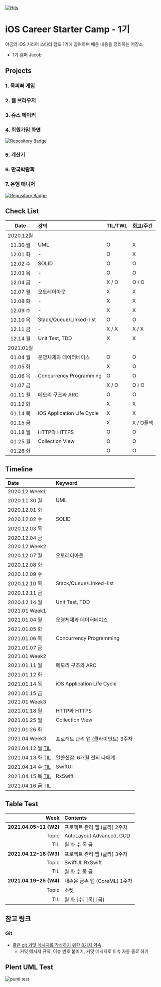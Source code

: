 [![Hits](https://hits.seeyoufarm.com/api/count/incr/badge.svg?url=https%3A%2F%2Fgithub.com%2FKyungminLeeDev%2FiOS_Career_Starter_Camp&count_bg=%2379C83D&title_bg=%23555555&icon=&icon_color=%23E7E7E7&title=hits&edge_flat=false)](https://hits.seeyoufarm.com)

# iOS Career Starter Camp - 1기

야곰의 iOS 커리어 스타터 캠프 1기에 참여하며 배운 내용을 정리하는 저장소

- 1기 캠퍼 Jacob

## Projects

### 1. 묵찌빠 게임

### 2. 웹 브라우저

### 3. 쥬스 메이커

### 4. 회원가입 화면 

[![Repository Badge](http://img.shields.io/badge/-Repository-211F1F?style=flat&logo=github&link=https://github.com/KyungminLeeDev/ios-bank-manager)](https://github.com/KyungminLeeDev/ios-signup-flow)

### 5. 계산기

### 6. 만국박람회

### 7. 은행 매니저

[![Repository Badge](http://img.shields.io/badge/-Repository-211F1F?style=flat&logo=github&link=https://github.com/KyungminLeeDev/ios-bank-manager)](https://github.com/KyungminLeeDev/ios-bank-manager)



## Check List

| Date     | 강의                           | TIL/TWL   | 회고/주간 | 
| :------: | :----------------------------- | :-------- | :-------  |
| 2020.12월                                                      ||||
| 11.30 월 | UML                            | O         | X         |
| 12.01 화 | -                              | O         | X         |
| 12.02 수 | SOLID                          | O         | O         |
| 12.03 목 | -                              | O         | O         |
| 12.04 금 | -                              | X / O     | O / O     |
| 12.07 월 | 오토레이아웃                   | X         | X         |
| 12.08 화 | -                              | X         | X         |
| 12.09 수 | -                              | X         | X         |
| 12.10 목 | Stack/Queue/Linked-list        | O         | O         |
| 12.11 금 | -                              | X / X     | X / X     |
| 12.14 월 | Unit Test, TDD                 | X         | X         |
| 2021.01월                                                      ||||
| 01.04 월 | 운영체제와 데이터베이스        | O         | O         |
| 01.05 화 |                                | X         | O         |
| 01.06 목 | Concurrency Programming        | O         | O         |
| 01.07 금 |                                | X / O     | O / O     |
| 01.11 월 | 메모리 구조와 ARC              | O         | O         |
| 01.12 화 |                                | X         | X         |
| 01.14 목 | iOS Application Life Cycle     | X         | X         |
| 01.15 금 |                                | X         | X / O플젝 |
| 01.18 월 | HTTP와 HTTPS                   | O         | O         |
| 01.25 월 | Collection View                | O         | O         |
| 01.26 화 |                                | O         | O         |

## Timeline

Date          | Keyword                           
:------       | :----------------------------- 
2020.12 Week1 |
2020.11.30 월 | UML
2020.12.01 화 |
2020.12.02 수 | SOLID
2020.12.03 목 |
2020.12.04 금 |
2020.12 Week2 |
2020.12.07 월 | 오토레이아웃
2020.12.08 화 |
2020.12.09 수 |
2020.12.10 목 | Stack/Queue/Linked-list
2020.12.11 금 |
2020.12.14 월 | Unit Test, TDD
2021.01 Week1 |
2021.01.04 월 | 운영체제와 데이터베이스
2021.01.05 화 |
2021.01.06 목 | Concurrency Programming
2021.01.07 금 |
2021.01 Week2 |
2021.01.11 월 | 메모리 구조와 ARC
2021.01.12 화 |
2021.01.14 목 | iOS Application Life Cycle
2021.01.15 금 |
2021.01 Week3 |
2021.01.18 월 | HTTP와 HTTPS
2021.01.25 월 | Collection View
2021.01.26 화 | 
2021.04 Week3 | 프로젝트 관리 앱 (클라이언트) 3주차
2021.04.12 월 [TIL](https://kyungminleedev.github.io/til/iOSCamp-TIL-20210412/) | 
2021.04.13 화 [TIL](https://kyungminleedev.github.io/til/iOSCamp-TIL-20210413/) | 알쓸신잡: 6개월 전의 나에게
2021.04.14 수 [TIL](https://kyungminleedev.github.io/til/iOSCamp-TIL-20210414/) | SwiftUI
2021.04.15 목 [TIL](https://kyungminleedev.github.io/til/iOSCamp-TIL-20210415/) | RxSwift
2021.04.16 금 [TIL](https://kyungminleedev.github.io/til/iOSCamp-TIL-20210416/) | 

## Table Test

| Week                  | Contents  |
| --------------------: | :-------- |
| **2021.04.05~11 (W2)** | 프로젝트 관리 앱 (클라) 2주차 |
|                 Topic | AutoLayout Advanced, GCD |
|                   TIL | 월 화 수 목 금 |
| **2021.04.12~18 (W3)** | 프로젝트 관리 앱 (클라) 3주차 |
|                 Topic | SwiftUI, RxSwift |
|                   TIL | [월](https://kyungminleedev.github.io/til/iOSCamp-TIL-20210412/) [화](https://kyungminleedev.github.io/til/iOSCamp-TIL-20210413/) [수](https://kyungminleedev.github.io/til/iOSCamp-TIL-20210414/) [목](https://kyungminleedev.github.io/til/iOSCamp-TIL-20210415/) [금](https://kyungminleedev.github.io/til/iOSCamp-TIL-20210415/) |
| **2021.04.19~25 (W4)** | 내손은 금손 앱 (CoreML) 1주차  |
|                 Topic | 소켓 |
|                   TIL | [월]((https://kyungminleedev.github.io/til/iOSCamp-TIL-20210419/)) [화]((https://kyungminleedev.github.io/til/iOSCamp-TIL-20210420/)) [수] [목] [금] |


## 참고 링크

### Git 

- [좋은 git 커밋 메시지를 작성하기 위한 8가지 약속](https://djkeh.github.io/articles/How-to-write-a-git-commit-message-kor/)
    - 커밋 메시지 규칙, 이슈 번호 붙이기, 커밋 메시지로 이슈 자동 종료 하기

## Plent UML Test

![puml test](http://www.plantuml.com/plantuml/proxy?src=https://raw.githubusercontent.com/KyungminLeeDev/iOS_Career_Starter_Camp/main/Test/PlantUML/test.puml)